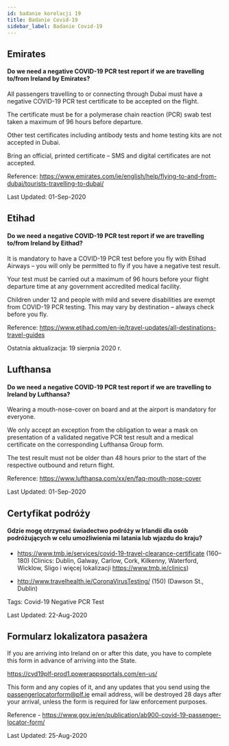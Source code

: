 ```yaml
---
id: badanie korelacji 19
title: Badanie Covid-19
sidebar_label: Badanie Covid-19
---
```


## Emirates

#### **Do we need a negative COVID-19 PCR test report if we are travelling to/from Ireland by Emirates?**

All passengers travelling to or connecting through Dubai must have a negative COVID-19 PCR test certificate to be accepted on the flight.

The certificate must be for a polymerase chain reaction (PCR) swab test taken a maximum of 96 hours before departure.

Other test certificates including antibody tests and home testing kits are not accepted in Dubai.

Bring an official, printed certificate – SMS and digital certificates are not accepted.

Reference: https://www.emirates.com/ie/english/help/flying-to-and-from-dubai/tourists-travelling-to-dubai/

Last Updated: 01-Sep-2020

## Etihad

#### **Do we need a negative COVID-19 PCR test report if we are travelling to/from Ireland by Eithad?**

It is mandatory to have a COVID-19 PCR test before you fly with Etihad Airways – you will only be permitted to fly if you have a negative test result.

Your test must be carried out a maximum of 96 hours before your flight departure time at any government accredited medical facility.

Children under 12 and people with mild and severe disabilities are exempt from COVID-19 PCR testing. This may vary by destination – always check before you fly.

Reference: https://www.etihad.com/en-ie/travel-updates/all-destinations-travel-guides

Ostatnia aktualizacja: 19 sierpnia 2020 r.

## Lufthansa

#### **Do we need a negative COVID-19 PCR test report if we are travelling to Ireland by Lufthansa?**

Wearing a mouth-nose-cover on board and at the airport is mandatory for everyone.

We only accept an exception from the obligation to wear a mask on presentation of a validated negative PCR test result and a medical certificate on the corresponding Lufthansa Group form.

The test result must not be older than 48 hours prior to the start of the respective outbound and return flight.

Reference: https://www.lufthansa.com/xx/en/faq-mouth-nose-cover

Last Updated: 01-Sep-2020

## Certyfikat podróży

#### Gdzie mogę otrzymać świadectwo podróży w Irlandii dla osób podróżujących w celu umożliwienia mi latania lub wjazdu do kraju?

* https://www.tmb.ie/services/covid-19-travel-clearance-certificate (160–180) (Clinics: Dublin, Galway, Carlow, Cork, Kilkenny, Waterford, Wicklow, Sligo i więcej lokalizacji https://www.tmb.ie/clinics)

* http://www.travelhealth.ie/CoronaVirusTesting/ (150) (Dawson St., Dublin)

Tags: Covid-19 Negative PCR Test

Last Updated: 22-Aug-2020

## Formularz lokalizatora pasażera

If you are arriving into Ireland on or after this date, you have to complete this form in advance of arriving into the State.

https://cvd19plf-prod1.powerappsportals.com/en-us/

This form and any copies of it, and any updates that you send using the passengerlocatorform@plf.ie email address, will be destroyed 28 days after your arrival, unless the form is required for law enforcement purposes.

Reference - https://www.gov.ie/en/publication/ab900-covid-19-passenger-locator-form/

Last Updated: 25-Aug-2020